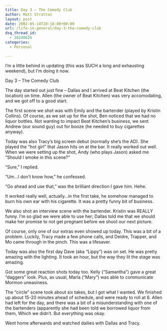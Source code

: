 ```yaml
---
title: Day 3 – The Comedy Club
author: Matt Stratton
layout: post
date: 2002-05-14T20:18:00+00:00
url: /life-in-general/day-3-the-comedy-club
dsq_thread_id:
  - 28240626
categories:
  - Personal

---
```

I&#8217;m a little behind in updating (this was SUCH a long and exhausting weekend), but I&#8217;m doing it now.

Day 3 &#8211; The Comedy Club

The day started out just fine &#8211; Dallas and I arrived at Beat Kitchen (the location) on time. Allen (the owner of Beat Kitchen) was very accomodating, and we got off to a good start.

The first scene we shot was with Emily and the bartender (played by Kristin Collins). Of course, as we set up for the shot, Ben noticed that we had no liquor bottles. Not wanting to impact Beat Kitchen&#8217;s business, we sent Andrew (our sound guy) out for booze (he needed to buy cigarettes anyway).

Today was also Tracy&#8217;s big screen debut (normally she&#8217;s the AD). She played the &#8220;hot girl&#8221; that Jason hits on at the bar. It really worked out well. When we were setting up the shot, Andy (who plays Jason) asked me &#8220;Should I smoke in this scene?&#8221;

&#8220;Sure,&#8221; I replied.

&#8220;Um&#8230;I don&#8217;t know how,&#8221; he confessed.

&#8220;Go ahead and use that,&#8221; was the brilliant direction I gave him. Hehe.

It worked really well, actually&#8230;in the first take, he somehow managed to burn his own ear with his cigarette. It was a pretty funny bit of business.

We also shot an interview scene with the bartender. Kristin was REALLY funny. I&#8217;m so glad we were able to use her; Dallas told me that we should make her promise to not get pregnant before we shoot our next picture.

Of course, only one of our extras even showed up today. This was a bit of a problem. Luckily, Tracy made a few phone calls, and Deidre, Trapper, and Mo came through in the pinch. This was a lifesaver.

Today was also the first day Dave (aka &#8220;Lippy&#8221;) was on set. He was pretty amazing with the lighting. It took an hour, but the way they lit the stage was amazing.

Got some great reaction shots today too. Kelly (&#8220;Samantha&#8221;) gave a great &#8220;daggers&#8221; look. Plus, as usual, Marla (&#8220;Mary&#8221;) was able to communicate Mormon uneasiness.

The &#8220;circle&#8221; scene took about six takes, but I got what I wanted. We finished up about 15-20 minutes ahead of schedule, and were ready to roll at 6. Allen had left for the day, and there was a bit of a misunderstanding with one of the bartenders (apparently she had been told we borrowed liquor from them, Which we didn&#8217;t. But everything was okay.

Went home afterwards and watched dailies with Dallas and Tracy.